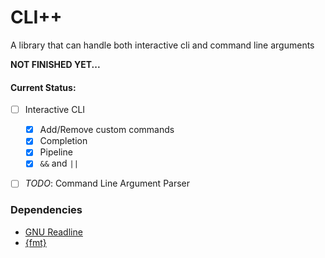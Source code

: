 # CLI++

A library that can handle both interactive cli and command line arguments

**NOT FINISHED YET...**



#### Current Status:

* [ ] Interactive CLI
  * [x] Add/Remove custom commands
  * [x] Completion
  * [x] Pipeline
  * [x] `&&` and `||`

* [ ] *TODO*: Command Line Argument Parser



### Dependencies

+ [GNU Readline](https://tiswww.case.edu/php/chet/readline/rltop.html)
+ [{fmt}](https://github.com/fmtlib/fmt)
